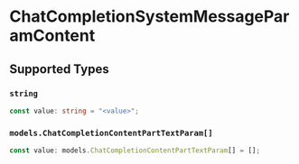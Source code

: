 # ChatCompletionSystemMessageParamContent


## Supported Types

### `string`

```typescript
const value: string = "<value>";
```

### `models.ChatCompletionContentPartTextParam[]`

```typescript
const value: models.ChatCompletionContentPartTextParam[] = [];
```

